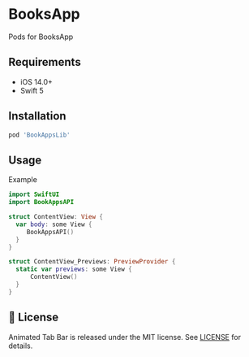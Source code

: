 # BooksApp
Pods for BooksApp

## Requirements

- iOS 14.0+
- Swift 5

## Installation
``` ruby
pod 'BookAppsLib'
```

## Usage

Example

  ``` swift
 import SwiftUI
 import BookAppsAPI

struct ContentView: View {
    var body: some View {
       BookAppsAPI()
    }
}

struct ContentView_Previews: PreviewProvider {
    static var previews: some View {
        ContentView()
    }
}
  ```
  
  ## 📄 License

Animated Tab Bar is released under the MIT license.
See [LICENSE](./LICENSE) for details.

